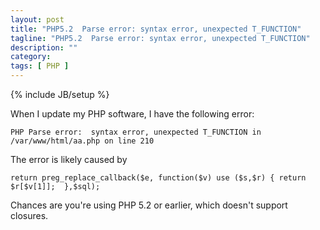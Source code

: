 ```yaml
---
layout: post
title: "PHP5.2  Parse error: syntax error, unexpected T_FUNCTION"
tagline: "PHP5.2  Parse error: syntax error, unexpected T_FUNCTION"
description: ""
category: 
tags: [ PHP ]
---
```

{% include JB/setup %}

When I update my PHP software, I have the following error:

    PHP Parse error:  syntax error, unexpected T_FUNCTION in /var/www/html/aa.php on line 210

The error is likely caused by

    return preg_replace_callback($e, function($v) use ($s,$r) { return $r[$v[1]];  },$sql);

Chances are you're using PHP 5.2 or earlier, which doesn't support closures. 

